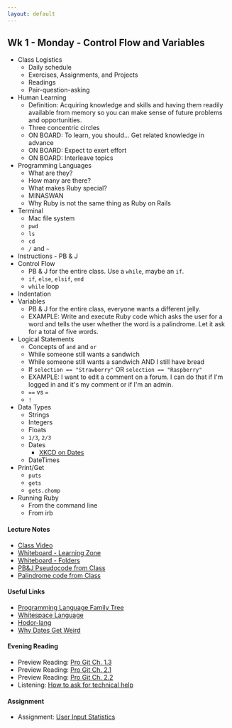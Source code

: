 ```yaml
---
layout: default
---
```


## Wk 1 - Monday - Control Flow and Variables

* Class Logistics
  * Daily schedule
  * Exercises, Assignments, and Projects
  * Readings
  * Pair-question-asking
* Human Learning
  * Definition: Acquiring knowledge and skills and having them readily available from memory so you can make sense of future problems and opportunities.
  * Three concentric circles
  * ON BOARD: To learn, you should... Get related knowledge in advance
  * ON BOARD: Expect to exert effort
  * ON BOARD: Interleave topics
* Programming Languages
  * What are they?
  * How many are there?
  * What makes Ruby special?
  * MINASWAN
  * Why Ruby is not the same thing as Ruby on Rails
* Terminal
  * Mac file system
  * `pwd`
  * `ls`
  * `cd`
  * `/` and `~`
* Instructions - PB & J
* Control Flow
  * PB & J for the entire class.  Use a `while`, maybe an `if`.
  * `if`, `else`, `elsif`, `end`
  * `while` loop
* Indentation
* Variables
  * PB & J for the entire class, everyone wants a different jelly.
  * EXAMPLE: Write and execute Ruby code which asks the user for a word and tells the user whether the word is a palindrome.  Let it ask for a total of five words.
* Logical Statements
  * Concepts of `and` and `or`
  * While someone still wants a sandwich
  * While someone still wants a sandwich AND I still have bread
  * If `selection == "Strawberry"` OR `selection == "Raspberry"`
  * EXAMPLE: I want to edit a comment on a forum.  I can do that if I'm logged in and it's my comment or if I'm an admin.
  * `==` vs `=`
  * `!`
* Data Types
  * Strings
  * Integers
  * Floats
  * `1/3`, `2/3`
  * Dates
    * [XKCD on Dates](https://xkcd.com/1179/)
  * DateTimes
* Print/Get
  * `puts`
  * `gets`
  * `gets.chomp`
* Running Ruby
  * From the command line
  * From irb

#### Lecture Notes

* [Class Video]()
* [Whiteboard - Learning Zone](http://tiyd-rails.s3.amazonaws.com/pictures/uploaded_files/000/000/020/original/learning_zones.jpg?1442257338)
* [Whiteboard - Folders](http://tiyd-rails.s3.amazonaws.com/pictures/uploaded_files/000/000/021/original/mac_dir_structure.jpg?1442257384)
* [PB&J Pseudocode from Class](pbj.txt)
* [Palindrome code from Class](palindrome.rb)

#### Useful Links

* [Programming Language Family Tree](https://ccrma.stanford.edu/courses/250a-fall-2005/docs/ComputerLanguagesChart.png)
* [Whitespace Language](http://en.wikipedia.org/wiki/Whitespace_%28programming_language%29#Sample_code)
* [Hodor-lang](http://www.hodor-lang.org/)
* [Why Dates Get Weird](https://gist.github.com/pixeltrix/e2298822dd89d854444b)

#### Evening Reading

* Preview Reading: [Pro Git Ch. 1.3](http://git-scm.com/book/en/v2/Getting-Started-Git-Basics)
* Preview Reading: [Pro Git Ch. 2.1](http://git-scm.com/book/en/v2/Git-Basics-Getting-a-Git-Repository)
* Preview Reading: [Pro Git Ch. 2.2](http://git-scm.com/book/en/v2/Git-Basics-Recording-Changes-to-the-Repository)
* Listening: [How to ask for technical help](https://www.youtube.com/watch?v=hY14Er6JX2s)

#### Assignment

* Assignment: [User Input Statistics](https://github.com/tiyd-rails-2016-01/input_statistics)
<!-- * Feedback: [User Input Statistics Feedback](feedback) -->
